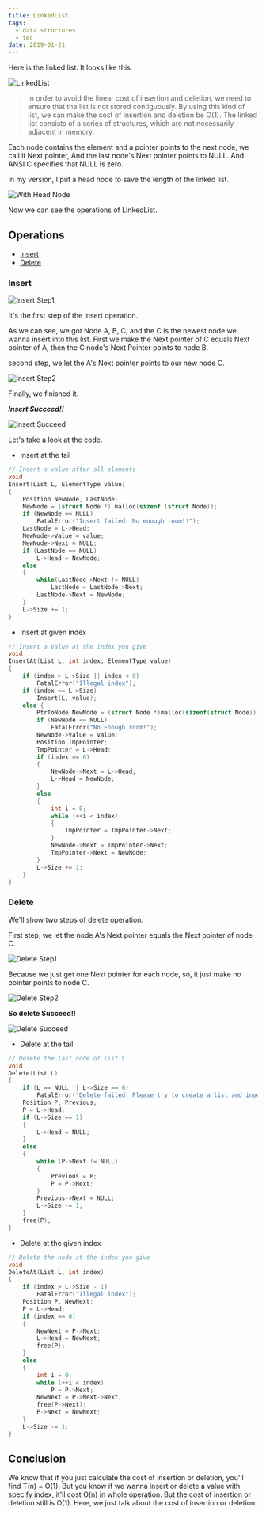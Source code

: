 ```yaml
---
title: LinkedList
tags:
  - data structures
  - tec
date: 2019-01-21
---
```


Here is the linked list. It looks like this.

![LinkedList](https://sherlockblaze.com/resources/img/cs/linkedlist/linkedlist.png)

> In order to avoid the linear cost of insertion and deletion, we need to ensure that the list is not stored contiguously. By using this kind of list, we can make the cost of insertion and deletion be O(1).
The linked list consists of a series of structures, which are not necessarily adjacent in memory.

Each node contains the element and a pointer points to the next node, we call it Next pointer, And the last node's Next pointer points to NULL. And ANSI C specifies that NULL is zero.

In my version, I put a head node to save the length of the linked list.

![With Head Node](https://sherlockblaze.com/resources/img/cs/linkedlist/linkedlist_with_head_node.png)

Now we can see the operations of LinkedList.

## Operations

- [Insert](#Insert)
- [Delete](#Delete)

### Insert

![Insert Step1](https://sherlockblaze.com/resources/img/cs/linkedlist/insert_step1.png)

It's the first step of the insert operation.

As we can see, we got Node A, B, C, and the C is the newest node we wanna insert into this list. First we make the Next pointer of C equals Next pointer of A, then the C node's Next Pointer points to node B.

second step, we let the A's Next pointer points to our new node C.

![Insert Step2](https://sherlockblaze.com/resources/img/cs/linkedlist/insert_step2.png)

Finally, we finished it.

***Insert Succeed!!***

![Insert Succeed](https://sherlockblaze.com/resources/img/cs/linkedlist/insert_successed.png)

Let's take a look at the code.

+ Insert at the tail

```cpp
// Insert a value after all elements
void
Insert(List L, ElementType value)
{
	Position NewNode, LastNode;
	NewNode = (struct Node *) malloc(sizeof (struct Node));
	if (NewNode == NULL)
		FatalError("Insert failed. No enough room!!");
	LastNode = L->Head;
	NewNode->Value = value;
	NewNode->Next = NULL;
	if (LastNode == NULL)
		L->Head = NewNode;
	else
	{
		while(LastNode->Next != NULL)
			LastNode = LastNode->Next;
		LastNode->Next = NewNode;
	}
	L->Size += 1;
}
```

+ Insert at given index

```cpp
// Insert a Value at the index you give
void
InsertAt(List L, int index, ElementType value)
{
	if (index > L->Size || index < 0)
		FatalError("Illegal index"); 
	if (index == L->Size)
		Insert(L, value);
	else {
		PtrToNode NewNode = (struct Node *)malloc(sizeof(struct Node));
		if (NewNode == NULL)
			FatalError("No Enough room!");
		NewNode->Value = value;
		Position TmpPointer;
		TmpPointer = L->Head;
		if (index == 0)
		{
			NewNode->Next = L->Head;
			L->Head = NewNode;
		}
		else
		{
			int i = 0;
			while (++i < index)
			{
				TmpPointer = TmpPointer->Next;
			}
			NewNode->Next = TmpPointer->Next;
			TmpPointer->Next = NewNode;
		}
		L->Size += 1;
	}
}
```

### Delete

We'll show two steps of delete operation.

First step, we let the node A's Next pointer equals the Next pointer of node C.

![Delete Step1](https://sherlockblaze.com/resources/img/cs/linkedlist/delete_step1.png)

Because we just get one Next pointer for each node, so, it just make no pointer points to node C.

![Delete Step2](https://sherlockblaze.com/resources/img/cs/linkedlist/delete_step2.png)

**So delete Succeed!!**

![Delete Succeed](https://sherlockblaze.com/resources/img/cs/linkedlist/delete_successed.png)

+ Delete at the tail

```cpp
// Delete the last node of list L
void
Delete(List L)
{
	if (L == NULL || L->Size == 0)
		FatalError("Delete failed. Please try to create a list and insert some nodes into it.");
	Position P, Previous;
	P = L->Head;
	if (L->Size == 1)
	{
		L->Head = NULL;
	}
	else
	{
		while (P->Next != NULL)
		{
			Previous = P;
			P = P->Next;
		}
		Previous->Next = NULL;
		L->Size -= 1;
	}
	free(P);
}
```

+ Delete at the given index

```cpp
// Delete the node at the index you give
void
DeleteAt(List L, int index)
{
	if (index > L->Size - 1)
		FatalError("Illegal index");
	Position P, NewNext;
	P = L->Head;
	if (index == 0)
	{
		NewNext = P->Next;
		L->Head = NewNext;
		free(P);
	}
	else
	{
		int i = 0;
		while (++i < index)
			P = P->Next;
		NewNext = P->Next->Next;
		free(P->Next);
		P->Next = NewNext;
	}
	L->Size -= 1;
}
```

## Conclusion

We know that if you just calculate the cost of insertion or deletion, you'll find T(n) = O(1).
But you know if we wanna insert or delete a value with specify index, it'll cost O(n) in whole operation. But the cost of insertion or deletion still is O(1). Here, we just talk about the cost of insertion or deletion.